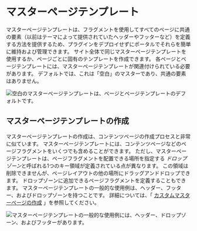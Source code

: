 # マスターページテンプレート

マスターページテンプレートは、フラグメントを使用してすべてのページに共通の要素（以前はテーマによって提供されていたヘッダーやフッターなど）を定義する方法を提供するため、プラグインをデプロイせずにポータルでそれらを簡単に維持および管理できます。 サイト全体で同じマスターページテンプレートを使用するか、ページごとに固有のテンプレートを作成できます。 各ページとページテンプレートには、マスターページテンプレートが関連付けられている必要があります。 デフォルトでは、これは「空白」のマスターであり、共通の要素はありません。

![空白のマスターページテンプレートは、ページとページテンプレートのデフォルトです。](./master-pages/images/01.png)

## マスターページテンプレートの作成

マスターページテンプレートの作成は、コンテンツページの作成プロセスと非常に似ています。 マスターページテンプレートには、コンテンツページなどのページフラグメントをいくつでも含めることができます。 ただし、マスターページテンプレートは、ページフラグメントを配置できる場所を指定する *ドロップゾーン*と呼ばれる1つのキー領域が定義されている点が異なります。 この領域は削除できませんが、ページレイアウトの他の場所にドラッグアンドドロップできます。 ドロップゾーンに追加できるページフラグメントを定義することもできます。 マスターページテンプレートの一般的な使用例は、ヘッダー、フッター、およびドロップゾーンを持つことです。 詳細については、「 [カスタムマスターページの作成](./creating-a-master-page-template.md) 」を参照してください。

![マスターページテンプレートの一般的な使用例には、ヘッダー、ドロップゾーン、およびフッターがあります。](./master-pages/images/02.png)
